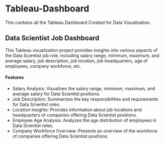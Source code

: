 # Tableau-Dashboard
This contains all the Tableau Dashboard Created for Data Visualisation.
## Data Scientist Job Dashboard
This Tableau visualization project provides insights into various aspects of the Data Scientist job role, including salary range, minimum, maximum, and average salary, job description, job location, job headquarters, age of employees, company workforce, etc.
#### Features
- Salary Analysis: Visualizes the salary range, minimum, maximum, and average salary for Data Scientist positions.
- Job Description: Summarizes the key responsibilities and requirements for Data Scientist roles.
- Location Insights: Provides information about job locations and headquarters of companies offering Data Scientist positions.
- Employee Age Analysis: Analyzes the age distribution of employees in Data Scientist roles.
- Company Workforce Overview: Presents an overview of the workforce of companies offering Data Scientist positions.
